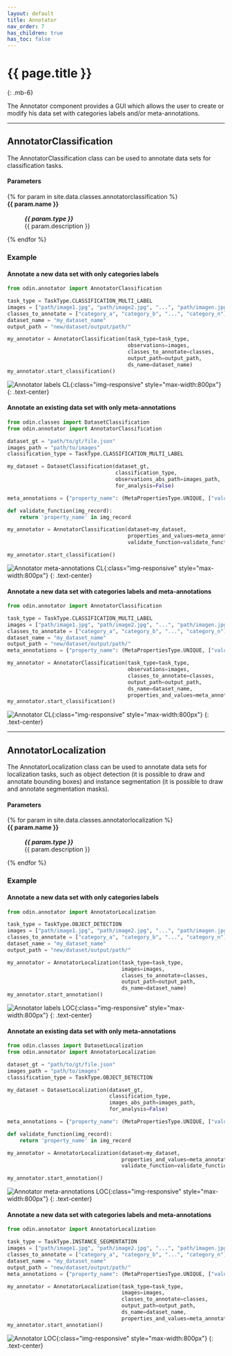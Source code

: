 ```yaml
---
layout: default
title: Annotator
nav_order: 7
has_children: true
has_toc: false
---
```


# {{ page.title }}
{: .mb-6}

The Annotator component provides a GUI which allows the user to create or modify his data set with categories labels and/or meta-annotations.

<hr>

## AnnotatorClassification

The AnnotatorClassification class can be used to annotate data sets for classification tasks.

#### Parameters
<dl>
  {% for param in site.data.classes.annotatorclassification %}

  <dt><strong>{{ param.name }}</strong></dt>
  <dd><br><b><i>{{ param.type }}</i></b></dd><dd>{{ param.description }}</dd>

  {% endfor %}
</dl>

### Example

#### Annotate a new data set with only categories labels
```py
from odin.annotator import AnnotatorClassification

task_type = TaskType.CLASSIFICATION_MULTI_LABEL
images = ["path/image1.jpg", "path/image2.jpg", "...", "path/imagen.jpg"]
classes_to_annotate = ["category_a", "category_b", "...", "category_n"]
dataset_name = "my_dataset_name"
output_path = "new/dataset/output/path/"

my_annotator = AnnotatorClassification(task_type=task_type,
                                       observations=images,
                                       classes_to_annotate=classes,
                                       output_path=output_path,
                                       ds_name=dataset_name)
my_annotator.start_classification()
```
![Annotator labels CL](../gifs/annotator_cats_CL.gif){:class="img-responsive" style="max-width:800px"}
{: .text-center}

#### Annotate an existing data set with only meta-annotations
```py
from odin.classes import DatasetClassification
from odin.annotator import AnnotatorClassification

dataset_gt = "path/to/gt/file.json"
images_path = "path/to/images"
classification_type = TaskType.CLASSIFICATION_MULTI_LABEL

my_dataset = DatasetClassification(dataset_gt,
                                   classification_type,
                                   observations_abs_path=images_path,
                                   for_analysis=False)

meta_annotations = {"property_name": (MetaPropertiesType.UNIQUE, ["value1", "value2"])}

def validate_function(img_record):
    return 'property_name' in img_record

my_annotator = AnnotatorClassification(dataset=my_dataset,
                                       properties_and_values=meta_annotations,
                                       validate_function=validate_function)

my_annotator.start_classification()
```
![Annotator meta-annotations CL](../gifs/annotator_prop_CL.gif){:class="img-responsive" style="max-width:800px"}
{: .text-center}

#### Annotate a new data set with categories labels and meta-annotations
```py
from odin.annotator import AnnotatorClassification

task_type = TaskType.CLASSIFICATION_MULTI_LABEL
images = ["path/image1.jpg", "path/image2.jpg", "...", "path/imagen.jpg"]
classes_to_annotate = ["category_a", "category_b", "...", "category_n"]
dataset_name = "my_dataset_name"
output_path = "new/dataset/output/path/"
meta_annotations = {"property_name": (MetaPropertiesType.UNIQUE, ["value1", "value2"])}

my_annotator = AnnotatorClassification(task_type=task_type,
                                       observations=images,
                                       classes_to_annotate=classes,
                                       output_path=output_path,
                                       ds_name=dataset_name,
                                       properties_and_values=meta_annotations)
my_annotator.start_classification()
```
![Annotator CL](../gifs/annotator_CL.gif){:class="img-responsive" style="max-width:800px"}
{: .text-center}

<hr>

## AnnotatorLocalization

The AnnotatorLocalization class can be used to annotate data sets for localization tasks, such as object detection (it is possible to draw and annotate bounding boxes) and instance segmentation (it is possible to draw and annotate segmentation masks).

#### Parameters
<dl>
  {% for param in site.data.classes.annotatorlocalization %}
  <dt><strong>{{ param.name }}</strong></dt>
  <dd><br><b><i>{{ param.type }}</i></b></dd><dd>{{ param.description }}</dd>

  {% endfor %}
</dl>

### Example

#### Annotate a new data set with only categories labels
```py
from odin.annotator import AnnotatorLocalization

task_type = TaskType.OBJECT_DETECTION
images = ["path/image1.jpg", "path/image2.jpg", "...", "path/imagen.jpg"]
classes_to_annotate = ["category_a", "category_b", "...", "category_n"]
dataset_name = "my_dataset_name"
output_path = "new/dataset/output/path/"

my_annotator = AnnotatorLocalization(task_type=task_type,
                                     images=images,
                                     classes_to_annotate=classes,
                                     output_path=output_path,
                                     ds_name=dataset_name)
my_annotator.start_annotation()
```
![Annotator labels LOC](../gifs/annotator_cats_LOC.gif){:class="img-responsive" style="max-width:800px"}
{: .text-center}

#### Annotate an existing data set with only meta-annotations
```py
from odin.classes import DatasetLocalization
from odin.annotator import AnnotatorLocalization

dataset_gt = "path/to/gt/file.json"
images_path = "path/to/images"
classification_type = TaskType.OBJECT_DETECTION

my_dataset = DatasetLocalization(dataset_gt,
                                 classification_type,
                                 images_abs_path=images_path,
                                 for_analysis=False)

meta_annotations = {"property_name": (MetaPropertiesType.UNIQUE, ["value1", "value2"])}

def validate_function(img_record):
    return 'property_name' in img_record

my_annotator = AnnotatorLocalization(dataset=my_dataset,
                                     properties_and_values=meta_annotations,
                                     validate_function=validate_function)

my_annotator.start_annotation()
```
![Annotator meta-annotations LOC](../gifs/annotator_prop_LOC.gif){:class="img-responsive" style="max-width:800px"}
{: .text-center}

#### Annotate a new data set with categories labels and meta-annotations
```py
from odin.annotator import AnnotatorLocalization

task_type = TaskType.INSTANCE_SEGMENTATION
images = ["path/image1.jpg", "path/image2.jpg", "...", "path/imagen.jpg"]
classes_to_annotate = ["category_a", "category_b", "...", "category_n"]
dataset_name = "my_dataset_name"
output_path = "new/dataset/output/path/"
meta_annotations = {"property_name": (MetaPropertiesType.UNIQUE, ["value1", "value2"])}

my_annotator = AnnotatorLocalization(task_type=task_type,
                                     images=images,
                                     classes_to_annotate=classes,
                                     output_path=output_path,
                                     ds_name=dataset_name,
                                     properties_and_values=meta_annotations)
my_annotator.start_annotation()
```
![Annotator LOC](../gifs/annotator_LOC.gif){:class="img-responsive" style="max-width:800px"}
{: .text-center}
